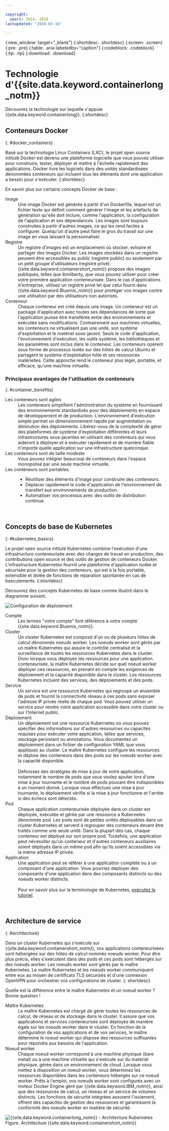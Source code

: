 ```yaml
---

copyright:
  years: 2014, 2018
lastupdated: "2018-03-16"

---
```


{:new_window: target="_blank"}
{:shortdesc: .shortdesc}
{:screen: .screen}
{:pre: .pre}
{:table: .aria-labeledby="caption"}
{:codeblock: .codeblock}
{:tip: .tip}
{:download: .download}

# Technologie d'{{site.data.keyword.containerlong_notm}}

Découvrez la technologie sur laquelle s'appuie {{site.data.keyword.containerlong}}.
{:shortdesc}

## Conteneurs Docker
{: #docker_containers}

Basé sur la technologie Linux Containers (LXC), le projet open source intitulé Docker est devenu une plateforme logicielle que vous pouvez utiliser pour construire, tester, déployer et mettre à l'échelle rapidement des applications. Docker livre les logiciels dans des unités standardisées dénommées conteneurs qui incluent tous les éléments dont une application a besoin pour s'exécuter.
{:shortdesc}

En savoir plus sur certains concepts Docker de base :

<dl>
<dt>Image</dt>
<dd>Une image Docker est générée à partir d'un Dockerfile, lequel est un fichier texte qui définit comment générer l'image et les artefacts de génération qu'elle doit inclure, comme l'application, la configuration de l'application et ses dépendances. Les images sont toujours construites à partir d'autres images, ce qui les rend faciles à configurer. Quelqu'un d'autre peut faire le gros du travail sur une image en vous laissant la personnaliser.</dd>
<dt>Registre</dt>
<dd>Un registre d'images est un emplacement où stocker, extraire et partager des images Docker. Les images stockées dans un registre peuvent être accessibles au public (registre public) ou seulement par un petit groupe d'utilisateurs (registre privé). {{site.data.keyword.containershort_notm}} propose des images publiques, telles que ibmliberty, que vous pouvez utiliser pour créer votre première application conteneurisée. Dans le cas d'applications d'entreprise, utilisez un registre privé tel que celui fourni dans {{site.data.keyword.Bluemix_notm}} pour protéger vos images contre une utilisation par des utilisateurs non autorisés.
</dd>
<dt>Conteneur</dt>
<dd>Chaque conteneur est créé depuis une image. Un conteneur est un package d'application avec toutes ses dépendances de sorte que l'application puisse être transférée entre des environnements et exécutée sans modifications. Contrairement aux machines virtuelles, les conteneurs ne virtualisent pas une unité, son système d'exploitation et le matériel sous-jacent. Seuls le code d'application, l'environnement d'exécution, les outils système, les bibliothèques et les paramètres sont inclus dans le conteneur. Les conteneurs opèrent sous forme de processus isolés sur des hôtes de calcul Ubuntu et partagent le système d'exploitation hôte et ses ressources matérielles. Cette approche rend le conteneur plus léger, portable, et efficace, qu'une machine virtuelle.</dd>
</dl>

### Principaux avantages de l'utilisation de conteneurs
{: #container_benefits}

<dl>
<dt>Les conteneurs sont agiles</dt>
<dd>Les conteneurs simplifient l'administration du système en fournissant des environnements standardisés pour des déploiements en espace de développement et de production. L'environnement d'exécution simple permet un dimensionnement rapide par augmentation ou diminution des déploiements. Libérez-vous de la complexité de gérer des plateformes de système d'exploitation différentes et leurs infrastructures sous-jacentes en utilisant des conteneurs qui vous aideront à déployer et à exécuter rapidement et de manière fiable n'importe quelle application sur une infrastructure quelconque.</dd>
<dt>Les conteneurs sont de taille modeste</dt>
<dd>Vous pouvez intégrer beaucoup de conteneurs dans l'espace monopolisé par une seule machine virtuelle.</dd>
<dt>Les conteneurs sont portables</dt>
<dd><ul>
  <li>Réutiliser des éléments d'image pour construire des conteneurs. </li>
  <li>Déplacer rapidement le code d'application de l'environnement de transfert aux environnements de production.</li>
  <li>Automatiser vos processus avec des outils de distribution continue.</li> </ul></dd>
</dl>


<br />


## Concepts de base de Kubernetes
{: #kubernetes_basics}

Le projet open source intitulé Kubernetes combine l'exécution d'une infrastructure conteneurisée avec des charges de travail en production, des contributions open source et des outils de gestion de conteneurs Docker. L'infrastructure Kubernetes fournit une plateforme d'application isolée et sécurisée pour la gestion des conteneurs, qui est à la fois portable, extensible et dotée de fonctions de réparation spontanée en cas de basculements.
{:shortdesc}

Découvrez des concepts Kubernetes de base comme illustré dans le diagramme suivant.

![Configuration de déploiement](images/cs_app_tutorial_components1.png)

<dl>
<dt>Compte</dt>
<dd>Les termes "votre compte" font référence à votre compte {{site.data.keyword.Bluemix_notm}}.</dd>

<dt>Cluster</dt>
<dd>Un cluster Kubernetes est composé d'un ou de plusieurs hôtes de calcul dénommés noeuds worker. Les noeuds worker sont gérés par un maître Kubernetes qui assure le contrôle centralisé et la surveillance de toutes les ressources Kubernetes dans le cluster. Donc lorsque vous déployez les ressources pour une application conteneurisée, la maître Kubernetes décide sur quel noeud worker déployer ces ressources, en prenant en compte les exigences de déploiement et la capacité disponible dans le cluster. Les ressources Kubernetes incluent des services, des déploiements et des pods.</dd>

<dt>Service</dt>
<dd>Un service est une ressource Kubernetes qui regroupe un ensemble de pods et fournit la connectivité réseau à ces pods sans exposer l'adresse IP privée réelle de chaque pod. Vous pouvez utiliser un service pour rendre votre application accessible dans votre cluster ou sur l'Internet public.
</dd>

<dt>Déploiement</dt>
<dd>Un déploiement est une ressource Kubernetes où vous pouvez spécifier des informations sur d'autres ressources ou capacités requises pour exécuter votre application, telles que services, stockage persistant ou annotations. Vous documentez un déploiement dans un fichier de configuration YAML que vous appliquez au cluster. Le maître Kubernetes configure les ressources et déploie des conteneurs dans des pods sur les noeuds worker avec la capacité disponible.
</br></br>
Définissez des stratégies de mise à jour de votre application, notamment le nombre de pods que vous voulez ajouter lors d'une mise à jour tournante et le nombre de pods pouvant être indisponibles à un moment donné. Lorsque vous effectuez une mise à jour tournante, le déploiement vérifie si la mise à jour fonctionne et l'arrête si des échecs sont détectés.</dd>

<dt>Pod</dt>
<dd>Chaque application conteneurisée déployée dans un cluster est déployée, exécutée et gérée par une ressource a Kubernetes dénommée pod. Les pods sont de petites unités déployables dans un cluster Kubernetes et servent à regrouper des conteneurs devant être traités comme une seule unité. Dans la plupart des cas, chaque conteneur est déployé sur son propre pod. Toutefois, une application peut nécessiter qu'un conteneur et d'autres conteneurs auxiliaires soient déployés dans un même pod afin qu'ils soient accessibles via la même adresse IP privée.</dd>

<dt>Application</dt>
<dd>Une application peut se référer à une application complète ou à un composant d'une application. Vous pourriez déployer des composants d'une application dans des composants distincts ou des noeuds worker distincts.
</br></br>
Pour en savoir plus sur la terminologie de Kubernetes, <a href="cs_tutorials.html#cs_cluster_tutorial" target="_blank">exécutez le tutoriel</a>.</dd>

</dl>

<br />


## Architecture de service
{: #architecture}

Dans un cluster Kubernetes qui s'exécute sur {{site.data.keyword.containershort_notm}}, vos applications conteneurisées sont hébergées sur des hôtes de calcul nommés noeuds worker. Pour être plus précis, elles s'exécutent dans des pods et ces pods sont hébergés sur des noeuds worker. Les noeuds worker sont gérés par le maître Kubernetes. Le maître Kubernetes et les noeuds worker communiquent entre eux au moyen de certificats TLS sécurisés et d'une connexion OpenVPN pour orchestrer vos configurations de cluster.
{: shortdesc}

Quelle est la différence entre le maître Kubernetes et un noeud worker ? Bonne question !

<dl>
  <dt>Maître Kubernetes</dt>
    <dd>Le maître Kubernetes est chargé de gérer toutes les ressources de calcul, de réseau et de stockage dans le cluster. Il assure que vos applications et services conteneurisés sont déployés de manière égale sur les noeuds worker dans le cluster. En fonction de la configuration de vos applications et de vos services, le maître détermine le noeud worker qui dispose des ressources suffisantes pour répondre aux besoins de l'application.</dd>
  <dt>Noeud worker</dt>
    <dd>Chaque noeud worker correspond à une machine physique (bare metal) ou à une machine virtuelle qui s'exécute sur du matériel physique, gérée dans un environnement de cloud. Lorsque vous mettez à disposition un noeud worker, vous déterminez les ressources disponibles dans les conteneurs hébergés sur ce noeud worker. Prêts à l'emploi, vos noeuds worker sont configurés avec un moteur Docker Engine géré par {{site.data.keyword.IBM_notm}}, ainsi que des ressources de calcul, un réseau et un service de volumes distincts. Les fonctions de sécurité intégrées assurent l'isolement, offrent des capacités de gestion des ressources et garantissent la conformité des noeuds worker en matière de sécurité.</dd>
</dl>

![{{site.data.keyword.containerlong_notm}} - Architecture Kubernetes](images/cs_org_ov.png)
Figure. Architecture {{site.data.keyword.containershort_notm}}

<br />

